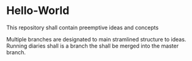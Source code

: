 # Hello-World
This repository shall contain preemptive ideas and concepts

Multiple branches are designated to main stramlined structure to ideas.\
Running diaries shall is a branch the shall be merged into the master branch.
